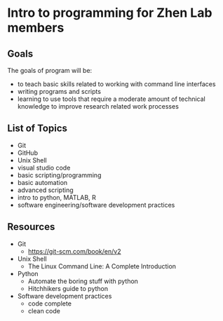 # Intro to programming for Zhen Lab members

## Goals
The goals of program will be:
-  to teach basic skills related to working with command line interfaces
- writing programs and scripts
- learning to use tools that require a moderate amount of technical knowledge to improve research related work processes

## List of Topics
- Git
- GitHub
- Unix Shell
- visual studio code
- basic scripting/programming
- basic automation
- advanced scripting
- intro to python, MATLAB, R
- software engineering/software development practices

## Resources
- Git
  - https://git-scm.com/book/en/v2
- Unix Shell
  - The Linux Command Line: A Complete Introduction
- Python
  - Automate the boring stuff with python
  - Hitchhikers guide to python
- Software development practices
  - code complete
  - clean code


